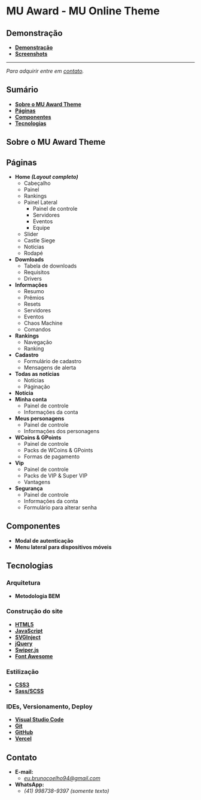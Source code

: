 # MU Award - MU Online Theme

## **Demonstração**
* [**Demonstração**](https://www.youtube.com/watch?v=6HEd3eaFXLI)
* [**Screenshots**](./screenshots/)

<hr />
<p><i>Para adquirir entre em <a href="#contact">contato</a>.</i></p>

## **Sumário**
* [**Sobre o MU Award Theme**](#sobre)
* [**Páginas**](#paginas)
* [**Componentes**](#componentes)
* [**Tecnologias**](#tecnologias)

<span id="sobre"></span>
## **Sobre o MU Award Theme**

<span id="paginas"></span>
## **Páginas**
* **Home *(Layout completo)***
    * Cabeçalho
    * Painel
    * Rankings
    * Painel Lateral
        * Painel de controle
        * Servidores
        * Eventos
        * Equipe
    * Slider
    * Castle Siege
    * Notícias
    * Rodapé
* **Downloads**
    * Tabela de downloads
    * Requisitos
    * Drivers
* **Informações**
    * Resumo
    * Prêmios
    * Resets
    * Servidores
    * Eventos
    * Chaos Machine
    * Comandos
* **Rankings**
    * Navegação
    * Ranking
* **Cadastro**
    * Formulário de cadastro
    * Mensagens de alerta
* **Todas as notícias**
    * Notícias
    * Páginação
* **Notícia**
* **Minha conta**
    * Painel de controle
    * Informações da conta
* **Meus personagens**
    * Painel de controle
    * Informações dos personagens
* **WCoins & GPoints**
    * Painel de controle
    * Packs de WCoins & GPoints
    * Formas de pagamento
* **Vip**
    * Painel de controle
    * Packs de VIP & Super VIP
    * Vantagens
* **Segurança**
    * Painel de controle
    * Informações da conta
    * Formulário para alterar senha

<span id="componentes"></span>
## **Componentes**
* **Modal de autenticação**
* **Menu lateral para dispositivos móveis**

<span id="tecnologias"></span>
## **Tecnologias**

### **Arquitetura**
* **Metodologia BEM**

### **Construção do site**
* [**HTML5**](https://developer.mozilla.org/pt-BR/docs/Web/HTML)
* [**JavaScript**](https://developer.mozilla.org/pt-BR/docs/Web/HTML)
* [**SVGInject**](https://github.com/iconfu/svg-inject)
* [**jQuery**](https://jquery.com)
* [**Swiper.js**](https://swiperjs.com)
* [**Font Awesome**](https://fontawesome.com)

### **Estilização**
* [**CSS3**](https://developer.mozilla.org/pt-BR/docs/Web/CSS)
* [**Sass/SCSS**](https://sass-lang.com)

### **IDEs, Versionamento, Deploy**
* [**Visual Studio Code**](https://code.visualstudio.com)
* [**Git**](https://git-scm.com)
* [**GitHub**](https://github.com)
* [**Vercel**](https://vercel.com)

<span id="contato"></span>
## **Contato**
* **E-mail:**
    * *eu.brunocoelho94@gmail.com*
* **WhatsApp:**
    * *(41) 998738-9397 (somente texto)*